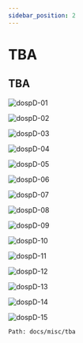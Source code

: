 ```yaml
---
sidebar_position: 2
---
```

# TBA
## TBA

![dospD-01](/img/legacy/dospD-01.jpg)


![dospD-02](/img/legacy/dospD-02.jpg)


![dospD-03](/img/legacy/dospD-03.jpg)


![dospD-04](/img/legacy/dospD-04.jpg)


![dospD-05](/img/legacy/dospD-05.jpg)


![dospD-06](/img/legacy/dospD-06.jpg)


![dospD-07](/img/legacy/dospD-07.jpg)


![dospD-08](/img/legacy/dospD-08.jpg)


![dospD-09](/img/legacy/dospD-09.jpg)


![dospD-10](/img/legacy/dospD-10.jpg)


![dospD-11](/img/legacy/dospD-11.jpg)


![dospD-12](/img/legacy/dospD-12.jpg)


![dospD-13](/img/legacy/dospD-13.jpg)


![dospD-14](/img/legacy/dospD-14.jpg)


![dospD-15](/img/legacy/dospD-15.jpg)

```
Path: docs/misc/tba
```